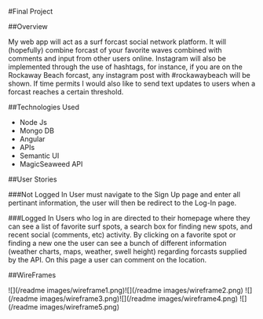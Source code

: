 #Final Project

##Overview

My web app will act as a surf forcast social network platform. It will (hopefully) combine forcast of your favorite waves combined with comments and input from other users online. Instagram will also be implemented through the use of hashtags, for instance, if you are on the Rockaway Beach forcast, any instagram post with #rockawaybeach will be shown. If time permits I would also like to send text updates to users when a forcast reaches a certain threshold. 

##Technologies Used
* Node Js
* Mongo DB
* Angular
* APIs
* Semantic UI
* MagicSeaweed API

##User Stories

###Not Logged In
User must navigate to the Sign Up page and enter all pertinant information, the user will then be redirect to the Log-In page.

###Logged In
Users who log in are directed to their homepage where they can see a list of favorite surf spots, a search box for finding new spots, and recent social (comments, etc) activity. By clicking on a favorite spot or finding a new one the user can see a bunch of different information (weather charts, maps, weather, swell height) regarding forcasts supplied by the API. On this page a user can comment on the location.

##WireFrames

![](/readme images/wireframe1.png)![](/readme images/wireframe2.png)
![](/readme images/wireframe3.png)![](/readme images/wireframe4.png)
![](/readme images/wireframe5.png)